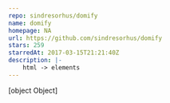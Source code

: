 ```yaml
---
repo: sindresorhus/domify
name: domify
homepage: NA
url: https://github.com/sindresorhus/domify
stars: 259
starredAt: 2017-03-15T21:21:40Z
description: |-
    html -> elements
---
```


[object Object]
